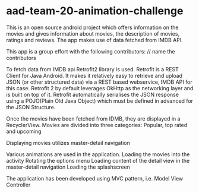 # aad-team-20-animation-challenge


This is an open source android project which offers information on the movies
and gives information about movies, the description of movies, ratings and reviews.
The app makes use of data fetched from IMDB API.


This app is a group effort with the following contributors:
// name the contributors

To fetch data from IMDB api Retrofit2 library is used.
Retrofit is a REST Client for Java Android. It makes it relatively easy to retrieve and upload JSON (or other structured data)
via a REST based webservice, IMDB API for this case.
Retrofit 2 by default leverages OkHttp as the networking layer and is built on top of it.
Retrofit automatically serialises the JSON response using a POJO(Plain Old Java Object) which must be defined in advanced for the JSON Structure.

Once the movies have been fetched from IDMB, they are displayed in a RecyclerView.
Movies are divided into three categories: Popular, top rated and  upcoming

Displaying movies utilizes master-detail navigation

Various animations are used in the application.
 Loading the movies into the activity
 Rotating the options menu
 Loading content of the detail view in the master-detail navigation
 Loading the splashscreen

The application has been developed using MVC pattern, i.e. Model View Controller







